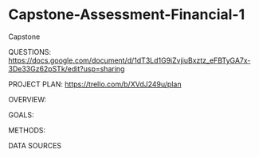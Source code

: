 # Capstone-Assessment-Financial-1

Capstone

QUESTIONS: 
https://docs.google.com/document/d/1dT3Ld1G9iZvjiuBxztz_eFBTyGA7x-3De33Gz62pSTk/edit?usp=sharing

PROJECT PLAN:
https://trello.com/b/XVdJ249u/plan

OVERVIEW:

GOALS:

METHODS:

DATA SOURCES

